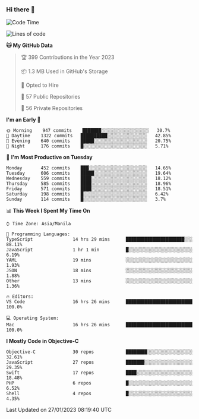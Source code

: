### Hi there 👋

<!--START_SECTION:waka-->
![Code Time](http://img.shields.io/badge/Code%20Time-3%2C577%20hrs%2049%20mins-blue)

![Lines of code](https://img.shields.io/badge/From%20Hello%20World%20I%27ve%20Written-2%20Million%20lines%20of%20code-blue)

**🐱 My GitHub Data** 

> 🏆 399 Contributions in the Year 2023
 > 
> 📦 1.3 MB Used in GitHub's Storage 
 > 
> 💼 Opted to Hire
 > 
> 📜 57 Public Repositories 
 > 
> 🔑 56 Private Repositories  
 > 
**I'm an Early 🐤** 

```text
🌞 Morning    947 commits    ███████░░░░░░░░░░░░░░░░░░   30.7% 
🌆 Daytime    1322 commits   ██████████░░░░░░░░░░░░░░░   42.85% 
🌃 Evening    640 commits    █████░░░░░░░░░░░░░░░░░░░░   20.75% 
🌙 Night      176 commits    █░░░░░░░░░░░░░░░░░░░░░░░░   5.71%

```
📅 **I'm Most Productive on Tuesday** 

```text
Monday       452 commits    ███░░░░░░░░░░░░░░░░░░░░░░   14.65% 
Tuesday      606 commits    █████░░░░░░░░░░░░░░░░░░░░   19.64% 
Wednesday    559 commits    ████░░░░░░░░░░░░░░░░░░░░░   18.12% 
Thursday     585 commits    ████░░░░░░░░░░░░░░░░░░░░░   18.96% 
Friday       571 commits    ████░░░░░░░░░░░░░░░░░░░░░   18.51% 
Saturday     198 commits    █░░░░░░░░░░░░░░░░░░░░░░░░   6.42% 
Sunday       114 commits    █░░░░░░░░░░░░░░░░░░░░░░░░   3.7%

```


📊 **This Week I Spent My Time On** 

```text
⌚︎ Time Zone: Asia/Manila

💬 Programming Languages: 
TypeScript               14 hrs 29 mins      ██████████████████████░░░   88.11% 
JavaScript               1 hr 1 min          █░░░░░░░░░░░░░░░░░░░░░░░░   6.19% 
YAML                     19 mins             ░░░░░░░░░░░░░░░░░░░░░░░░░   1.93% 
JSON                     18 mins             ░░░░░░░░░░░░░░░░░░░░░░░░░   1.88% 
Other                    13 mins             ░░░░░░░░░░░░░░░░░░░░░░░░░   1.36%

🔥 Editors: 
VS Code                  16 hrs 26 mins      █████████████████████████   100.0%

💻 Operating System: 
Mac                      16 hrs 26 mins      █████████████████████████   100.0%

```

**I Mostly Code in Objective-C** 

```text
Objective-C              30 repos            ████████░░░░░░░░░░░░░░░░░   32.61% 
JavaScript               27 repos            ███████░░░░░░░░░░░░░░░░░░   29.35% 
Swift                    17 repos            ████░░░░░░░░░░░░░░░░░░░░░   18.48% 
PHP                      6 repos             █░░░░░░░░░░░░░░░░░░░░░░░░   6.52% 
Shell                    4 repos             █░░░░░░░░░░░░░░░░░░░░░░░░   4.35%

```



 Last Updated on 27/01/2023 08:19:40 UTC
<!--END_SECTION:waka-->


<!--
**rad182/rad182** is a ✨ _special_ ✨ repository because its `README.md` (this file) appears on your GitHub profile.

Here are some ideas to get you started:

- 🔭 I’m currently working on ...
- 🌱 I’m currently learning ...
- 👯 I’m looking to collaborate on ...
- 🤔 I’m looking for help with ...
- 💬 Ask me about ...
- 📫 How to reach me: ...
- 😄 Pronouns: ...
- ⚡ Fun fact: ...
-->
